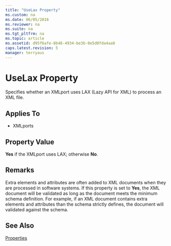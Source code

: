 ```yaml
---
title: "UseLax Property"
ms.custom: na
ms.date: 06/05/2016
ms.reviewer: na
ms.suite: na
ms.tgt_pltfrm: na
ms.topic: article
ms.assetid: d95f6afe-8b48-4934-be3b-0e5d0fda4aa0
caps.latest.revision: 5
manager: terryaus
---
```

# UseLax Property
Specifies whether an XMLport uses LAX \(Lazy API for XML\) to process an XML file.  
  
## Applies To  
  
-   XMLports  
  
## Property Value  
 **Yes** if the XMLport uses LAX; otherwise **No**.  
  
## Remarks  
 Extra elements and attributes are often added to XML documents when they are processed in software systems. If this property is set to **Yes**, the XML document will be validated as long as the document meets the minimum schema definition. For example, if an XML document contains extra elements and attributes than the schema strictly defines, the document will validated against the schema.  
  
## See Also  
 [Properties](Properties.md)